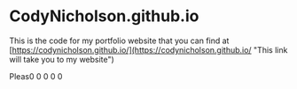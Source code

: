 # CodyNicholson.github.io
This is the code for my portfolio website that you can find at [https://codynicholson.github.io/](https://codynicholson.github.io/ "This link will take you to my website")

Pleas0
0
0
0
0
